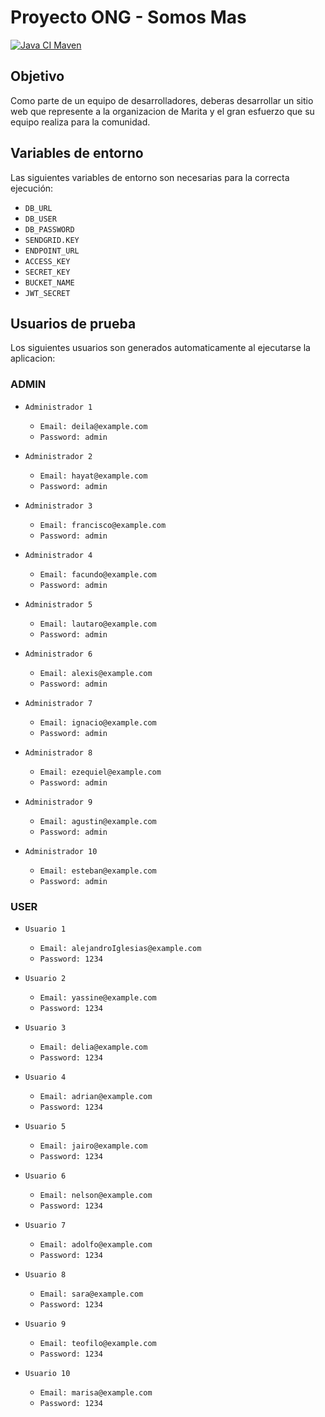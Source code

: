 # Proyecto ONG - Somos Mas
[![Java CI Maven](https://github.com/alkemyTech/OT249-Server/actions/workflows/maven.yml/badge.svg)](https://github.com/alkemyTech/OT249-Server/actions/workflows/maven.yml)

## Objetivo
Como parte de un equipo de desarrolladores, deberas desarrollar un sitio web que represente a la organizacion de Marita y el gran esfuerzo que su equipo realiza para la comunidad.

## Variables de entorno
Las siguientes variables de entorno son necesarias para la correcta ejecución:

- `DB_URL`
- `DB_USER`
- `DB_PASSWORD`
- `SENDGRID.KEY`
- `ENDPOINT_URL`
- `ACCESS_KEY`
- `SECRET_KEY`
- `BUCKET_NAME`
- `JWT_SECRET`

## Usuarios de prueba
Los siguientes usuarios son generados automaticamente al ejecutarse la aplicacion:
### ADMIN

- `Administrador 1` 
    - `Email: deila@example.com` 
    - `Password: admin`

- `Administrador 2` 
    - `Email: hayat@example.com` 
    - `Password: admin`

- `Administrador 3` 
    - `Email: francisco@example.com` 
    - `Password: admin`

- `Administrador 4` 
    - `Email: facundo@example.com` 
    - `Password: admin`

- `Administrador 5` 
    - `Email: lautaro@example.com` 
    - `Password: admin`

- `Administrador 6` 
    - `Email: alexis@example.com` 
    - `Password: admin`

- `Administrador 7` 
    - `Email: ignacio@example.com` 
    - `Password: admin`

- `Administrador 8` 
    - `Email: ezequiel@example.com` 
    - `Password: admin`

- `Administrador 9` 
    - `Email: agustin@example.com` 
    - `Password: admin`

- `Administrador 10` 
    - `Email: esteban@example.com` 
    - `Password: admin`

### USER

- `Usuario 1` 
    - `Email: alejandroIglesias@example.com` 
    - `Password: 1234`

- `Usuario 2` 
    - `Email: yassine@example.com` 
    - `Password: 1234`

- `Usuario 3` 
    - `Email: delia@example.com` 
    - `Password: 1234`

- `Usuario 4` 
    - `Email: adrian@example.com` 
    - `Password: 1234`

- `Usuario 5` 
    - `Email: jairo@example.com` 
    - `Password: 1234`

- `Usuario 6` 
    - `Email: nelson@example.com` 
    - `Password: 1234`

- `Usuario 7` 
    - `Email: adolfo@example.com` 
    - `Password: 1234`

- `Usuario 8` 
    - `Email: sara@example.com` 
    - `Password: 1234`

- `Usuario 9` 
    - `Email: teofilo@example.com` 
    - `Password: 1234`

- `Usuario 10` 
    - `Email: marisa@example.com` 
    - `Password: 1234`
